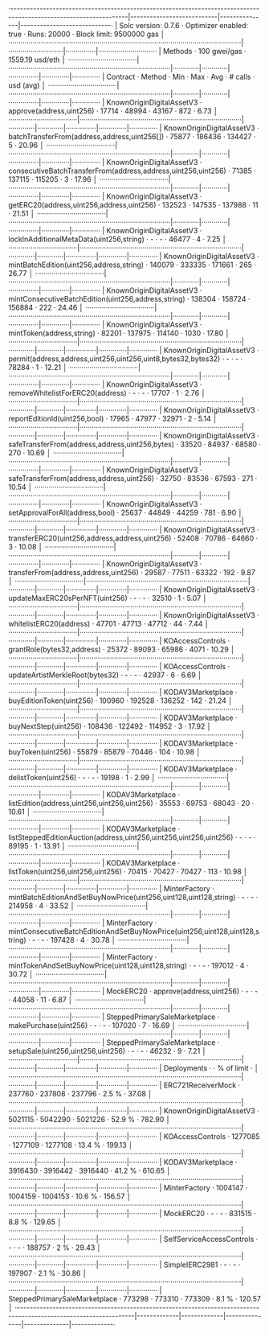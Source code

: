 ·------------------------------------------------------------------------------------------------------------------|---------------------------|---------------|----------------------------·
|                                               Solc version: 0.7.6                                                ·  Optimizer enabled: true  ·  Runs: 20000  ·  Block limit: 9500000 gas  │
···················································································································|···························|···············|·····························
|  Methods                                                                                                         ·               100 gwei/gas                ·      1559.19 usd/eth       │
··································|················································································|·············|·············|···············|··············|··············
|  Contract                       ·  Method                                                                        ·  Min        ·  Max        ·  Avg          ·  # calls     ·  usd (avg)  │
··································|················································································|·············|·············|···············|··············|··············
|  KnownOriginDigitalAssetV3      ·  approve(address,uint256)                                                      ·      17714  ·      48994  ·        43167  ·         872  ·       6.73  │
··································|················································································|·············|·············|···············|··············|··············
|  KnownOriginDigitalAssetV3      ·  batchTransferFrom(address,address,uint256[])                                  ·      75877  ·     186436  ·       134427  ·           5  ·      20.96  │
··································|················································································|·············|·············|···············|··············|··············
|  KnownOriginDigitalAssetV3      ·  consecutiveBatchTransferFrom(address,address,uint256,uint256)                 ·      71385  ·     137115  ·       115205  ·           3  ·      17.96  │
··································|················································································|·············|·············|···············|··············|··············
|  KnownOriginDigitalAssetV3      ·  getERC20(address,uint256,address,uint256)                                     ·     132523  ·     147535  ·       137988  ·          11  ·      21.51  │
··································|················································································|·············|·············|···············|··············|··············
|  KnownOriginDigitalAssetV3      ·  lockInAdditionalMetaData(uint256,string)                                      ·          -  ·          -  ·        46477  ·           4  ·       7.25  │
··································|················································································|·············|·············|···············|··············|··············
|  KnownOriginDigitalAssetV3      ·  mintBatchEdition(uint256,address,string)                                      ·     140079  ·     333335  ·       171661  ·         265  ·      26.77  │
··································|················································································|·············|·············|···············|··············|··············
|  KnownOriginDigitalAssetV3      ·  mintConsecutiveBatchEdition(uint256,address,string)                           ·     138304  ·     158724  ·       156884  ·         222  ·      24.46  │
··································|················································································|·············|·············|···············|··············|··············
|  KnownOriginDigitalAssetV3      ·  mintToken(address,string)                                                     ·      82201  ·     137975  ·       114140  ·        1030  ·      17.80  │
··································|················································································|·············|·············|···············|··············|··············
|  KnownOriginDigitalAssetV3      ·  permit(address,address,uint256,uint256,uint8,bytes32,bytes32)                 ·          -  ·          -  ·        78284  ·           1  ·      12.21  │
··································|················································································|·············|·············|···············|··············|··············
|  KnownOriginDigitalAssetV3      ·  removeWhitelistForERC20(address)                                              ·          -  ·          -  ·        17707  ·           1  ·       2.76  │
··································|················································································|·············|·············|···············|··············|··············
|  KnownOriginDigitalAssetV3      ·  reportEditionId(uint256,bool)                                                 ·      17965  ·      47977  ·        32971  ·           2  ·       5.14  │
··································|················································································|·············|·············|···············|··············|··············
|  KnownOriginDigitalAssetV3      ·  safeTransferFrom(address,address,uint256,bytes)                               ·      33520  ·      84937  ·        68580  ·         270  ·      10.69  │
··································|················································································|·············|·············|···············|··············|··············
|  KnownOriginDigitalAssetV3      ·  safeTransferFrom(address,address,uint256)                                     ·      32750  ·      83536  ·        67593  ·         271  ·      10.54  │
··································|················································································|·············|·············|···············|··············|··············
|  KnownOriginDigitalAssetV3      ·  setApprovalForAll(address,bool)                                               ·      25637  ·      44849  ·        44259  ·         781  ·       6.90  │
··································|················································································|·············|·············|···············|··············|··············
|  KnownOriginDigitalAssetV3      ·  transferERC20(uint256,address,address,uint256)                                ·      52408  ·      70786  ·        64660  ·           3  ·      10.08  │
··································|················································································|·············|·············|···············|··············|··············
|  KnownOriginDigitalAssetV3      ·  transferFrom(address,address,uint256)                                         ·      29587  ·      77511  ·        63322  ·         192  ·       9.87  │
··································|················································································|·············|·············|···············|··············|··············
|  KnownOriginDigitalAssetV3      ·  updateMaxERC20sPerNFT(uint256)                                                ·          -  ·          -  ·        32510  ·           1  ·       5.07  │
··································|················································································|·············|·············|···············|··············|··············
|  KnownOriginDigitalAssetV3      ·  whitelistERC20(address)                                                       ·      47701  ·      47713  ·        47712  ·          44  ·       7.44  │
··································|················································································|·············|·············|···············|··············|··············
|  KOAccessControls               ·  grantRole(bytes32,address)                                                    ·      25372  ·      89093  ·        65986  ·        4071  ·      10.29  │
··································|················································································|·············|·············|···············|··············|··············
|  KOAccessControls               ·  updateArtistMerkleRoot(bytes32)                                               ·          -  ·          -  ·        42937  ·           6  ·       6.69  │
··································|················································································|·············|·············|···············|··············|··············
|  KODAV3Marketplace              ·  buyEditionToken(uint256)                                                      ·     100960  ·     192528  ·       136252  ·         142  ·      21.24  │
··································|················································································|·············|·············|···············|··············|··············
|  KODAV3Marketplace              ·  buyNextStep(uint256)                                                          ·     108436  ·     122492  ·       114952  ·           3  ·      17.92  │
··································|················································································|·············|·············|···············|··············|··············
|  KODAV3Marketplace              ·  buyToken(uint256)                                                             ·      55879  ·      85879  ·        70446  ·         104  ·      10.98  │
··································|················································································|·············|·············|···············|··············|··············
|  KODAV3Marketplace              ·  delistToken(uint256)                                                          ·          -  ·          -  ·        19198  ·           1  ·       2.99  │
··································|················································································|·············|·············|···············|··············|··············
|  KODAV3Marketplace              ·  listEdition(address,uint256,uint256,uint256)                                  ·      35553  ·      69753  ·        68043  ·          20  ·      10.61  │
··································|················································································|·············|·············|···············|··············|··············
|  KODAV3Marketplace              ·  listSteppedEditionAuction(address,uint256,uint256,uint256,uint256)            ·          -  ·          -  ·        89195  ·           1  ·      13.91  │
··································|················································································|·············|·············|···············|··············|··············
|  KODAV3Marketplace              ·  listToken(uint256,uint256,uint256)                                            ·      70415  ·      70427  ·        70427  ·         113  ·      10.98  │
··································|················································································|·············|·············|···············|··············|··············
|  MinterFactory                  ·  mintBatchEditionAndSetBuyNowPrice(uint256,uint128,uint128,string)             ·          -  ·          -  ·       214958  ·           4  ·      33.52  │
··································|················································································|·············|·············|···············|··············|··············
|  MinterFactory                  ·  mintConsecutiveBatchEditionAndSetBuyNowPrice(uint256,uint128,uint128,string)  ·          -  ·          -  ·       197428  ·           4  ·      30.78  │
··································|················································································|·············|·············|···············|··············|··············
|  MinterFactory                  ·  mintTokenAndSetBuyNowPrice(uint128,uint128,string)                            ·          -  ·          -  ·       197012  ·           4  ·      30.72  │
··································|················································································|·············|·············|···············|··············|··············
|  MockERC20                      ·  approve(address,uint256)                                                      ·          -  ·          -  ·        44058  ·          11  ·       6.87  │
··································|················································································|·············|·············|···············|··············|··············
|  SteppedPrimarySaleMarketplace  ·  makePurchase(uint256)                                                         ·          -  ·          -  ·       107020  ·           7  ·      16.69  │
··································|················································································|·············|·············|···············|··············|··············
|  SteppedPrimarySaleMarketplace  ·  setupSale(uint256,uint256,uint256)                                            ·          -  ·          -  ·        46232  ·           9  ·       7.21  │
··································|················································································|·············|·············|···············|··············|··············
|  Deployments                                                                                                     ·                                           ·  % of limit  ·             │
···················································································································|·············|·············|···············|··············|··············
|  ERC721ReceiverMock                                                                                              ·     237760  ·     237808  ·       237796  ·       2.5 %  ·      37.08  │
···················································································································|·············|·············|···············|··············|··············
|  KnownOriginDigitalAssetV3                                                                                       ·    5021115  ·    5042290  ·      5021226  ·      52.9 %  ·     782.90  │
···················································································································|·············|·············|···············|··············|··············
|  KOAccessControls                                                                                                ·    1277085  ·    1277109  ·      1277108  ·      13.4 %  ·     199.13  │
···················································································································|·············|·············|···············|··············|··············
|  KODAV3Marketplace                                                                                               ·    3916430  ·    3916442  ·      3916440  ·      41.2 %  ·     610.65  │
···················································································································|·············|·············|···············|··············|··············
|  MinterFactory                                                                                                   ·    1004147  ·    1004159  ·      1004153  ·      10.6 %  ·     156.57  │
···················································································································|·············|·············|···············|··············|··············
|  MockERC20                                                                                                       ·          -  ·          -  ·       831515  ·       8.8 %  ·     129.65  │
···················································································································|·············|·············|···············|··············|··············
|  SelfServiceAccessControls                                                                                       ·          -  ·          -  ·       188757  ·         2 %  ·      29.43  │
···················································································································|·············|·············|···············|··············|··············
|  SimpleIERC2981                                                                                                  ·          -  ·          -  ·       197907  ·       2.1 %  ·      30.86  │
···················································································································|·············|·············|···············|··············|··············
|  SteppedPrimarySaleMarketplace                                                                                   ·     773298  ·     773310  ·       773309  ·       8.1 %  ·     120.57  │
·------------------------------------------------------------------------------------------------------------------|-------------|-------------|---------------|--------------|-------------·
